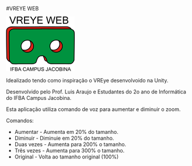 #VREYE WEB

![Logo da Aplicação](https://github.com/LuisAraujo/vreye-web/blob/main/logo_vreye.png?raw=true)

Idealizado tendo como inspiração o VREye desenvolvoido na Unity. 

Desenvolvido pelo Prof. Luis Araujo e Estudantes do 2o ano de Informática do IFBA Campus Jacobina.

Esta aplicação utiliza comando de voz para aumentar e diminuir o zoom.

Comandos:

* Aumentar - Aumenta em 20% do tamanho.
* Diminuir - Diminuie em 20% do tamanho.
* Duas vezes - Aumenta para 200% o tamanho.
* Três vezes - Aumenta para 300% o tamanho.
* Original - Volta ao tamanho original (100%)